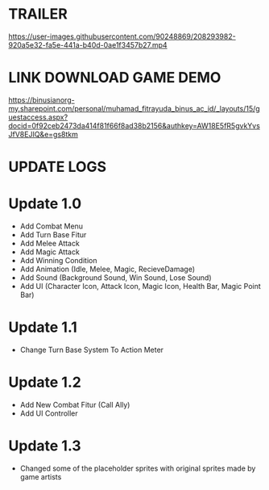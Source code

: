 # TRAILER

https://user-images.githubusercontent.com/90248869/208293982-920a5e32-fa5e-441a-b40d-0ae1f3457b27.mp4

# LINK DOWNLOAD GAME DEMO

https://binusianorg-my.sharepoint.com/personal/muhamad_fitrayuda_binus_ac_id/_layouts/15/guestaccess.aspx?docid=0f92ceb2473da414f81f66f8ad38b2156&authkey=AW18E5fR5gvkYvsJfV8EJIQ&e=gs8tkm

# UPDATE LOGS

# Update 1.0

-   Add Combat Menu
-   Add Turn Base Fitur
-   Add Melee Attack
-   Add Magic Attack
-   Add Winning Condition
-   Add Animation (Idle, Melee, Magic, RecieveDamage)
-   Add Sound (Background Sound, Win Sound, Lose Sound)
-   Add UI (Character Icon, Attack Icon, Magic Icon, Health Bar, Magic Point Bar)

# Update 1.1

-   Change Turn Base System To Action Meter

# Update 1.2

-   Add New Combat Fitur (Call Ally)
-   Add UI Controller

# Update 1.3

-   Changed some of the placeholder sprites with original sprites made by game artists
